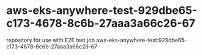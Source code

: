 # aws-eks-anywhere-test-929dbe65-c173-4678-8c6b-27aaa3a66c26-67
repository for use with E2E test job aws-eks-anywhere-test:929dbe65-c173-4678-8c6b-27aaa3a66c26-67
